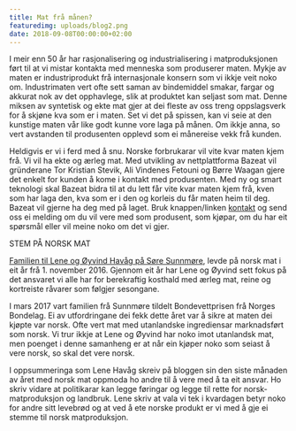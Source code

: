 ```yaml
---
title: Mat frå månen?
featuredimg: uploads/blog2.png
date: 2018-09-08T00:00:00+02:00
---
```

I meir enn 50 år har rasjonalisering og industrialisering i matproduksjonen ført til at vi mistar kontakta med menneska som produserer maten. Mykje av maten er industriprodukt  frå internasjonale konsern som vi ikkje veit noko om. Industrimaten vert  ofte sett saman av bindemiddel smakar, fargar og akkurat nok av det opphavlege, slik at produktet kan seljast som mat. Denne miksen  av syntetisk og ekte mat gjer at dei fleste av oss treng oppslagsverk for å skjøne kva som er i maten. Set vi det på spissen, kan vi seie at den kunstige maten vår like godt kunne vore laga på månen. Om ikkje anna, so vert avstanden til produsenten opplevd som ei månereise vekk frå kunden.

Heldigvis er vi i ferd med å snu. Norske forbrukarar vil vite kvar maten kjem frå. Vi vil ha ekte og ærleg mat. Med utvikling av nettplattforma Bazeat  vil gründerane Tor Kristian Stevik, Ali Vindenes Fetouni og Børre Waagan gjere det enkelt for kunden å kome i kontakt med produsenten. Med ny og smart teknologi skal Bazeat  bidra til at du lett får vite kvar maten kjem frå, kven som har laga den, kva som er i den og korleis du får maten heim til deg. Bazeat vil gjerne ha deg med på laget. Bruk knappen/linken [kontakt](https://bazeat.no/contactus) og send oss ei melding om du vil vere med som produsent, som kjøpar, om du har eit spørsmål eller vil meine noko om det vi gjer.

STEM PÅ NORSK MAT

[Familien til Lene og Øyvind Havåg på Søre Sunnmøre](http://www.norgesmatfat.no), levde på norsk mat i eit år frå 1. november 2016. Gjennom eit år har Lene og Øyvind sett fokus på det ansvaret vi alle har for berekraftig kosthald med ærleg mat, reine og kortreiste råvarer som følgjer sesongane.

I mars 2017 vart familien frå Sunnmøre tildelt Bondevettprisen frå Norges Bondelag. Ei av utfordringane dei fekk dette året var å sikre at maten dei kjøpte var norsk. Ofte vert mat med utanlandske ingrediensar marknadsført som norsk. Vi trur ikkje at Lene og Øyvind har noko imot utanlandsk mat, men poenget i denne samanheng er at når ein kjøper noko som seiast å vere norsk, so skal det vere norsk.  

I oppsummeringa som Lene Havåg skreiv på bloggen sin den siste månaden av året med norsk mat oppmoda ho andre til å vere med å ta eit ansvar. Ho skriv vidare at politikarar kan legge føringar og legge til rette for norsk- matproduksjon og landbruk. Lene skriv at vala vi tek i kvardagen betyr noko for andre sitt levebrød og at ved å ete norske produkt er vi med å gje ei stemme til norsk matproduksjon.
